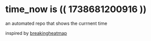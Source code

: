 # time_now is (( 1738681200916 ))

an automated repo that shows the currnent time

inspired by [breakingheatmap](https://github.com/breakingheatmap/breakingheatmap)